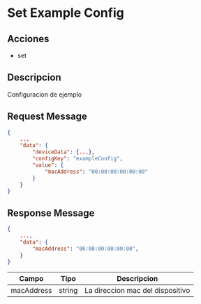# Set Example Config

## Acciones

- set

## Descripcion

Configuracion de ejemplo

## Request Message

```json
{
    ...
    "data": {
        "deviceData": {...},
        "configKey": "exampleConfig",
        "value": {
            "macAddress": "00:00:00:00:00:00"
        }
    }
}
```



## Response Message
```json
{
    ...,
    "data": {
        "macAddress": "00:00:00:00:00:00",
    }
}
```

| Campo | Tipo | Descripcion |
| --- | --- | --- |
| macAddress | string | La direccion mac del dispositivo |

